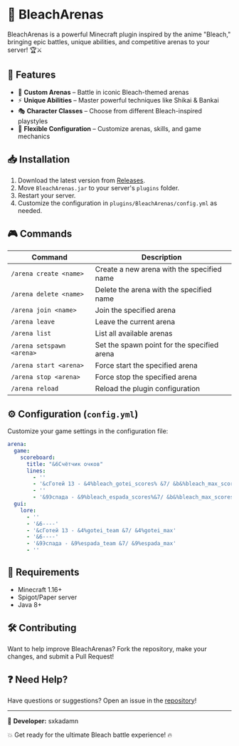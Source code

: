 # 🌟 BleachArenas

BleachArenas is a powerful Minecraft plugin inspired by the anime "Bleach," bringing epic battles, unique abilities, and competitive arenas to your server! 🏆⚔️

## 🚀 Features

- 🏯 **Custom Arenas** – Battle in iconic Bleach-themed arenas
- ⚡ **Unique Abilities** – Master powerful techniques like Shikai & Bankai
- 🎭 **Character Classes** – Choose from different Bleach-inspired playstyles
- 🔄 **Flexible Configuration** – Customize arenas, skills, and game mechanics

## 📥 Installation

1. Download the latest version from [Releases](https://github.com/sxkadamn/BleachArenas/releases).
2. Move `BleachArenas.jar` to your server's `plugins` folder.
3. Restart your server.
4. Customize the configuration in `plugins/BleachArenas/config.yml` as needed.

## 🎮 Commands

| Command                       | Description                               |
|-------------------------------|-------------------------------------------|
| `/arena create <name>`        | Create a new arena with the specified name |
| `/arena delete <name>`        | Delete the arena with the specified name  |
| `/arena join <name>`          | Join the specified arena                  |
| `/arena leave`                | Leave the current arena                   |
| `/arena list`                 | List all available arenas                 |
| `/arena setspawn <arena>`     | Set the spawn point for the specified arena |
| `/arena start <arena>`        | Force start the specified arena           |
| `/arena stop <arena>`         | Force stop the specified arena            |
| `/arena reload`               | Reload the plugin configuration           |

## ⚙️ Configuration (`config.yml`)

Customize your game settings in the configuration file:

```yaml
arena:
  game:
    scoreboard:
      title: "&6Счётчик очков"
      lines:
        - ''
        - '&cГотей 13 - &4%bleach_gotei_scores% &7/ &b&%bleach_max_scores%'
        - ''
        - '&9Эспада - &9%bleach_espada_scores%&7/ &b&%bleach_max_scores%'
  gui:
    lore:
      - ''
      - '&6----'
      - '&cГотей 13 - &4%gotei_team &7/ &4%gotei_max'
      - '&6----'
      - '&9Эспада - &9%espada_team &7/ &9%espada_max'
      - ''
```

## 📌 Requirements

- Minecraft 1.16+
- Spigot/Paper server
- Java 8+

## 🛠️ Contributing

Want to help improve BleachArenas? Fork the repository, make your changes, and submit a Pull Request!

## ❓ Need Help?

Have questions or suggestions? Open an issue in the [repository](https://github.com/sxkadamn/BleachArenas/issues)!

---

🔹 **Developer:** sxkadamn

💥 Get ready for the ultimate Bleach battle experience! 🔥










